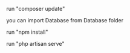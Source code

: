 run "composer update"

you can import Database from  Database folder

run "npm install"

run "php artisan serve"
